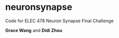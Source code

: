 # neuronsynapse
Code for ELEC 478 Neuron Synapse Final Challenge


**Grace Wang** and **Didi Zhou**
